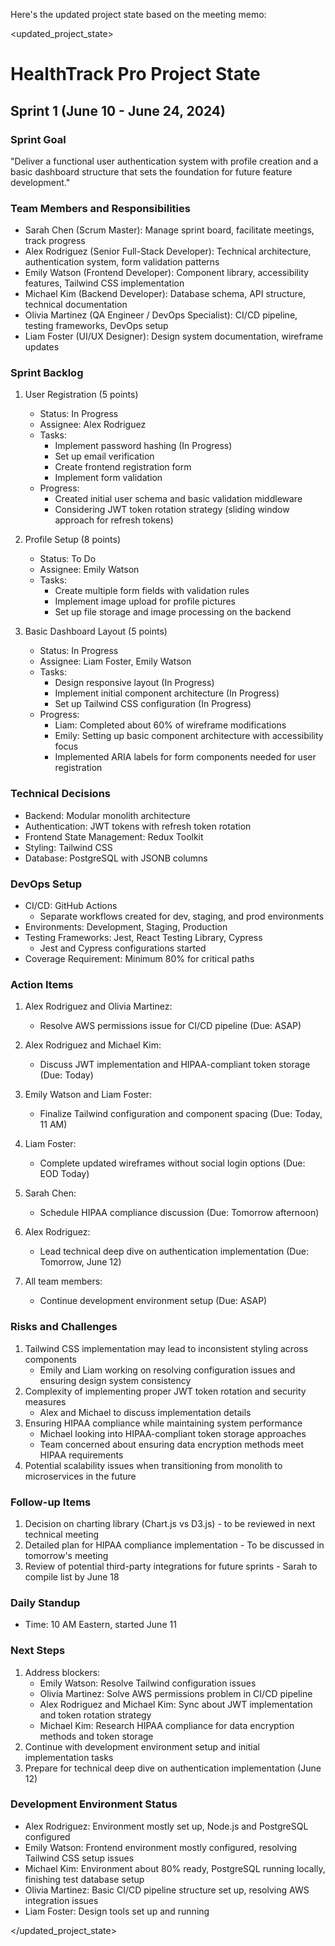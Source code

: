 Here's the updated project state based on the meeting memo:

<updated_project_state>

# HealthTrack Pro Project State

## Sprint 1 (June 10 - June 24, 2024)

### Sprint Goal
"Deliver a functional user authentication system with profile creation and a basic dashboard structure that sets the foundation for future feature development."

### Team Members and Responsibilities
- Sarah Chen (Scrum Master): Manage sprint board, facilitate meetings, track progress
- Alex Rodriguez (Senior Full-Stack Developer): Technical architecture, authentication system, form validation patterns
- Emily Watson (Frontend Developer): Component library, accessibility features, Tailwind CSS implementation
- Michael Kim (Backend Developer): Database schema, API structure, technical documentation
- Olivia Martinez (QA Engineer / DevOps Specialist): CI/CD pipeline, testing frameworks, DevOps setup
- Liam Foster (UI/UX Designer): Design system documentation, wireframe updates

### Sprint Backlog
1. User Registration (5 points)
   - Status: In Progress
   - Assignee: Alex Rodriguez
   - Tasks:
     - Implement password hashing (In Progress)
     - Set up email verification
     - Create frontend registration form
     - Implement form validation
   - Progress:
     - Created initial user schema and basic validation middleware
     - Considering JWT token rotation strategy (sliding window approach for refresh tokens)

2. Profile Setup (8 points)
   - Status: To Do
   - Assignee: Emily Watson
   - Tasks:
     - Create multiple form fields with validation rules
     - Implement image upload for profile pictures
     - Set up file storage and image processing on the backend

3. Basic Dashboard Layout (5 points)
   - Status: In Progress
   - Assignee: Liam Foster, Emily Watson
   - Tasks:
     - Design responsive layout (In Progress)
     - Implement initial component architecture (In Progress)
     - Set up Tailwind CSS configuration (In Progress)
   - Progress:
     - Liam: Completed about 60% of wireframe modifications
     - Emily: Setting up basic component architecture with accessibility focus
     - Implemented ARIA labels for form components needed for user registration

### Technical Decisions
- Backend: Modular monolith architecture
- Authentication: JWT tokens with refresh token rotation
- Frontend State Management: Redux Toolkit
- Styling: Tailwind CSS
- Database: PostgreSQL with JSONB columns

### DevOps Setup
- CI/CD: GitHub Actions
  - Separate workflows created for dev, staging, and prod environments
- Environments: Development, Staging, Production
- Testing Frameworks: Jest, React Testing Library, Cypress
  - Jest and Cypress configurations started
- Coverage Requirement: Minimum 80% for critical paths

### Action Items
1. Alex Rodriguez and Olivia Martinez:
   - Resolve AWS permissions issue for CI/CD pipeline (Due: ASAP)

2. Alex Rodriguez and Michael Kim:
   - Discuss JWT implementation and HIPAA-compliant token storage (Due: Today)

3. Emily Watson and Liam Foster:
   - Finalize Tailwind configuration and component spacing (Due: Today, 11 AM)

4. Liam Foster:
   - Complete updated wireframes without social login options (Due: EOD Today)

5. Sarah Chen:
   - Schedule HIPAA compliance discussion (Due: Tomorrow afternoon)

6. Alex Rodriguez:
   - Lead technical deep dive on authentication implementation (Due: Tomorrow, June 12)

7. All team members:
   - Continue development environment setup (Due: ASAP)

### Risks and Challenges
1. Tailwind CSS implementation may lead to inconsistent styling across components
   - Emily and Liam working on resolving configuration issues and ensuring design system consistency
2. Complexity of implementing proper JWT token rotation and security measures
   - Alex and Michael to discuss implementation details
3. Ensuring HIPAA compliance while maintaining system performance
   - Michael looking into HIPAA-compliant token storage approaches
   - Team concerned about ensuring data encryption methods meet HIPAA requirements
4. Potential scalability issues when transitioning from monolith to microservices in the future

### Follow-up Items
1. Decision on charting library (Chart.js vs D3.js) - to be reviewed in next technical meeting
2. Detailed plan for HIPAA compliance implementation - To be discussed in tomorrow's meeting
3. Review of potential third-party integrations for future sprints - Sarah to compile list by June 18

### Daily Standup
- Time: 10 AM Eastern, started June 11

### Next Steps
1. Address blockers:
   - Emily Watson: Resolve Tailwind configuration issues
   - Olivia Martinez: Solve AWS permissions problem in CI/CD pipeline
   - Alex Rodriguez and Michael Kim: Sync about JWT implementation and token rotation strategy
   - Michael Kim: Research HIPAA compliance for data encryption methods and token storage
2. Continue with development environment setup and initial implementation tasks
3. Prepare for technical deep dive on authentication implementation (June 12)

### Development Environment Status
- Alex Rodriguez: Environment mostly set up, Node.js and PostgreSQL configured
- Emily Watson: Frontend environment mostly configured, resolving Tailwind CSS setup issues
- Michael Kim: Environment about 80% ready, PostgreSQL running locally, finishing test database setup
- Olivia Martinez: Basic CI/CD pipeline structure set up, resolving AWS integration issues
- Liam Foster: Design tools set up and running

</updated_project_state>